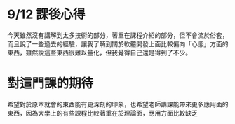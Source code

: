 # 9/12 課後心得

今天雖然沒有講解到太多技術的部分，著重在課程介紹的部分，但不會流於俗套，而且說了一些過去的經驗，讓我了解到關於軟體開發上面比較偏向「心態」方面的東西，雖然說這些東西很難以量化，但我覺得自己還是得到了不少。

# 對這門課的期待

希望對於原本就會的東西能有更深刻的印象，也希望老師講課能帶來更多應用面的東西，因為大學上的有些課程比較著重在於理論面，應用方面比較缺乏
